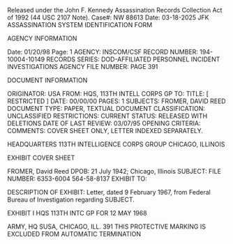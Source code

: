 Released under the John F. Kennedy
Assassination Records Collection Act of
1992 (44 USC 2107 Note). Case#: NW
88613 Date: 03-18-2025
JFK ASSASSINATION SYSTEM
IDENTIFICATION FORM

AGENCY INFORMATION

Date: 01/20/98
Page: 1
AGENCY: INSCOM/CSF
RECORD NUMBER: 194-10004-10149
RECORDS SERIES: DOD-AFFILIATED PERSONNEL INCIDENT INVESTIGATIONS
AGENCY FILE NUMBER: PAGE 391

DOCUMENT INFORMATION

ORIGINATOR: USA
FROM: HQS, 113TH INTELL CORPS GP
TO:
TITLE: [ RESTRICTED ]
DATE: 00/00/00
PAGES: 1
SUBJECTS: FROMER, DAVID REED
DOCUMENT TYPE: PAPER, TEXTUAL DOCUMENT
CLASSIFICATION: UNCLASSIFIED
RESTRICTIONS:
CURRENT STATUS: RELEASED WITH DELETIONS
DATE OF LAST REVIEW: 03/07/95
OPENING CRITERIA:
COMMENTS: COVER SHEET ONLY, LETTER INDEXED SEPARATELY.

HEADQUARTERS
113TH INTELLIGENCE CORPS GROUP
CHICAGO, ILLINOIS

EXHIBIT
COVER SHEET

FROMER, David Reed
DPOB: 21 July 1942; Chicago, Illinois
SUBJECT:
FILE NUMBER: 6353-6004 564-58-8137
EXHIBIT TO:

DESCRIPTION OF EXHIBIT: Letter, dated 9 February 1967, from Federal
Bureau of Investigation regarding SUBJECT.

EXHIBIT I
HQS 113TH INTC GP FOR
12 MAY 1968

ARMY, HQ SUSA, CHICAGO, ILL.
391
THIS PROTECTIVE MARKING IS EXCLUDED
FROM AUTOMATIC TERMINATION
